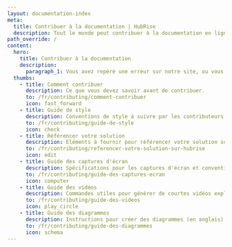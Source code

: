 ```yaml
---
layout: documentation-index
meta:
  title: Contribuer à la documentation | HubRise
  description: Tout le monde peut contribuer à la documentation en ligne de HubRise. Découvrez comment mettre à jour ou compléter une documentation, ou corriger directement une erreur sur notre site.
path_override: /
content:
  hero:
    title: Contribuer à la documentation
    description:
      paragraph_1: Vous avez repéré une erreur sur notre site, ou vous souhaitez mettre à jour la documentation de votre solution ? Nous vous expliquons comment procéder.
  thumbs:
    - title: Comment contribuer
      description: Ce que vous devez savoir avant de contribuer.
      to: /fr/contributing/comment-contribuer
      icon: fast_forward
    - title: Guide de style
      description: Conventions de style à suivre par les contributeurs.
      to: /fr/contributing/guide-de-style
      icon: check
    - title: Référencer votre solution
      description: Eléments à fournir pour référencer votre solution sur HubRise.
      to: /fr/contributing/referencer-votre-solution-sur-hubrise
      icon: edit
    - title: Guide des captures d'écran
      description: Spécifications pour les captures d'écran et convention de nommage des fichiers (en anglais).
      to: /fr/contributing/guide-des-captures-ecran
      icon: computer
    - title: Guide des vidéos
      description: Commandes utiles pour générer de courtes vidéos explicatives (en anglais).
      to: /fr/contributing/guide-des-videos
      icon: play_circle
    - title: Guide des diagrammes
      description: Instructions pour créer des diagrammes (en anglais).
      to: /fr/contributing/guide-des-diagrammes
      icon: schema
---
```


